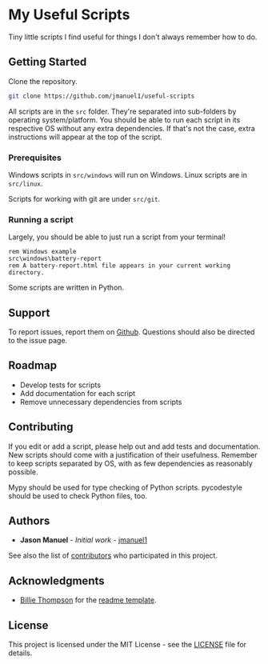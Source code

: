 # My Useful Scripts

Tiny little scripts I find useful for things I don't always remember how to do.

## Getting Started

Clone the repository.

```sh
git clone https://github.com/jmanuel1/useful-scripts
```

All scripts are in the `src` folder. They're separated into sub-folders by
operating system/platform. You should be able to run each script in its
respective OS without any extra dependencies. If that's not the case, extra
instructions will appear at the top of the script.

### Prerequisites

Windows scripts in `src/windows` will run on Windows. Linux scripts are in
`src/linux`.

Scripts for working with git are under `src/git`.

### Running a script

Largely, you should be able to just run a script from your terminal!

```
rem Windows example
src\windows\battery-report
rem A battery-report.html file appears in your current working directory.
```

Some scripts are written in Python.

## Support

To report issues, report them on
[Github](https://github.com/jmanuel1/useful-scrips/issues). Questions should
also be directed to the issue page.

## Roadmap

* Develop tests for scripts
* Add documentation for each script
* Remove unnecessary dependencies from scripts

## Contributing

If you edit or add a script, please help out and add tests and documentation.
New scripts should come with a justification of their usefulness. Remember to
keep scripts separated by OS, with as few dependencies as reasonably possible.

Mypy should be used for type checking of Python scripts. pycodestyle should be
used to check Python files, too.

## Authors

* **Jason Manuel** - *Initial work* - [jmanuel1](https://github.com/jmanuel1)

See also the list of
[contributors](https://github.com/jmanuel1/useful-scripts/contributors) who
participated in this project.

## Acknowledgments

* [Billie Thompson](https://github.com/PurpleBooth) for the [readme
  template](https://gist.github.com/PurpleBooth/109311bb0361f32d87a2#file-readme-template-md).

## License

This project is licensed under the MIT License - see the [LICENSE](LICENSE)
file for details.
